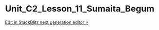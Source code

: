 # Unit_C2_Lesson_11_Sumaita_Begum

[Edit in StackBlitz next generation editor ⚡️](https://stackblitz.com/~/github.com/sumaitab1/Unit_C2_Lesson_11_Sumaita_Begum)